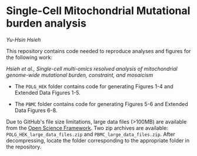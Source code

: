 # Single-Cell Mitochondrial Mutational burden analysis

*Yu-Hsin Hsieh*

This repository contains code needed to reproduce analyses and figures for the following work:

*Hsieh et al., Single-cell multi-omics resolved analysis of mitochondrial genome-wide mutational burden, constraint, and mosaicism*

- The `POLG_HEK` folder contains code for generating Figures 1-4 and Extended Data Figures 1-5.

- The `PBMC` folder contains code for generating Figures 5-6 and Extended Data Figures 6-8.

Due to GitHub's file size limitations, large data files (>100MB) are available from the [Open Science Framework](https://osf.io/7kj2p/?view_only=fc0597b2d2e246db830da3b8e8f91769). Two zip archives are available: `POLG_HEK_large_data_files.zip` and `PBMC_large_data_files.zip`. After decompressing, locate the folder corresponding to the appropriate folder in the repository.
